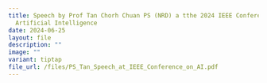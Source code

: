 ```yaml
---
title: Speech by Prof Tan Chorh Chuan PS (NRD) a tthe 2024 IEEE Conference on
  Artificial Intelligence
date: 2024-06-25
layout: file
description: ""
image: ""
variant: tiptap
file_url: /files/PS_Tan_Speech_at_IEEE_Conference_on_AI.pdf
---
```

